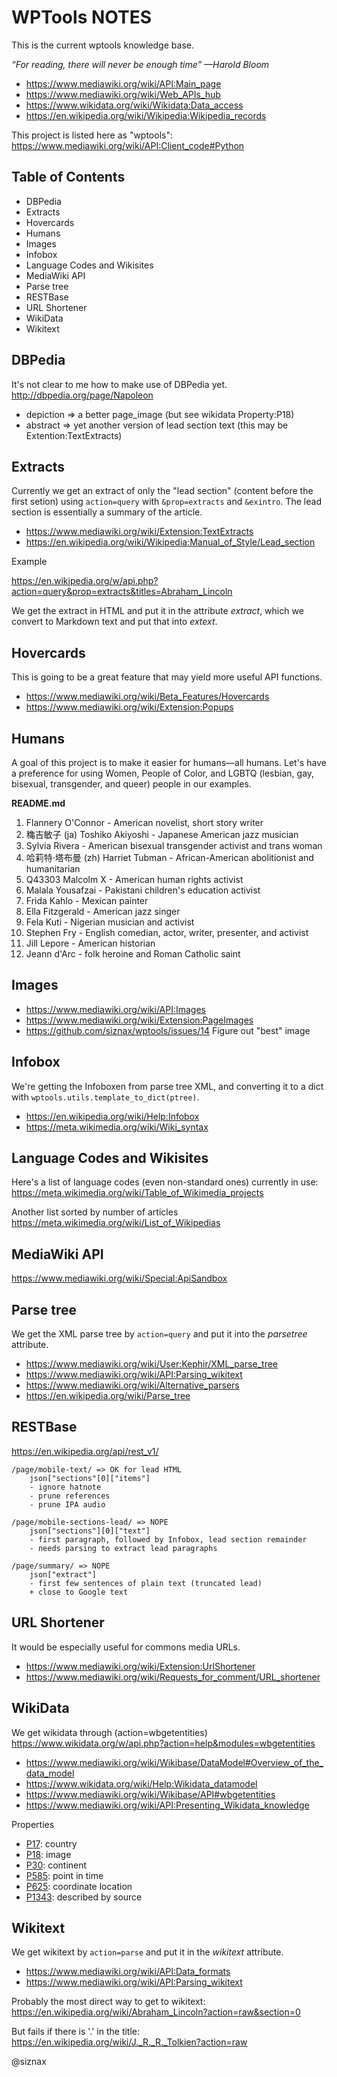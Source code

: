 WPTools NOTES
=============

This is the current wptools knowledge base.

_“For reading, there will never be enough time” —Harold Bloom_

* https://www.mediawiki.org/wiki/API:Main_page
* https://www.mediawiki.org/wiki/Web_APIs_hub
* https://www.wikidata.org/wiki/Wikidata:Data_access
* https://en.wikipedia.org/wiki/Wikipedia:Wikipedia_records

This project is listed here as "wptools":
https://www.mediawiki.org/wiki/API:Client_code#Python


Table of Contents
-----------------

* DBPedia
* Extracts
* Hovercards
* Humans
* Images
* Infobox
* Language Codes and Wikisites
* MediaWiki API
* Parse tree
* RESTBase
* URL Shortener
* WikiData
* Wikitext


DBPedia
-------

It's not clear to me how to make use of DBPedia yet.
http://dbpedia.org/page/Napoleon

* depiction => a better page_image (but see wikidata Property:P18)
* abstract => yet another version of lead section text (this may be
  Extention:TextExtracts)


Extracts
--------

Currently we get an extract of only the "lead section" (content before
the first setion) using ``action=query`` with ``&prop=extracts`` and
``&exintro``. The lead section is essentially a summary of the article.

* https://www.mediawiki.org/wiki/Extension:TextExtracts
* https://en.wikipedia.org/wiki/Wikipedia:Manual_of_Style/Lead_section

Example

https://en.wikipedia.org/w/api.php?action=query&prop=extracts&titles=Abraham_Lincoln

We get the extract in HTML and put it in the attribute _extract_, which
we convert to Markdown text and put that into _extext_.


Hovercards
----------

This is going to be a great feature that may yield more useful API
functions.

* https://www.mediawiki.org/wiki/Beta_Features/Hovercards
* https://www.mediawiki.org/wiki/Extension:Popups


Humans
------

A goal of this project is to make it easier for humans—all humans.
Let's have a preference for using Women, People of Color, and LGBTQ
(lesbian, gay, bisexual, transgender, and queer) people in our
examples.

**README.md**

1. Flannery O'Connor - American novelist, short story writer
2. 穐吉敏子 (ja) Toshiko Akiyoshi - Japanese American jazz musician
3. Sylvia Rivera - American bisexual transgender activist and trans woman
4. 哈莉特·塔布曼 (zh) Harriet Tubman - African-American abolitionist and humanitarian
5. Q43303 Malcolm X - American human rights activist
6. Malala Yousafzai - Pakistani children's education activist
7. Frida Kahlo - Mexican painter
8. Ella Fitzgerald - American jazz singer
9. Fela Kuti - Nigerian musician and activist
10. Stephen Fry - English comedian, actor, writer, presenter, and activist
11. Jill Lepore - American historian
12. Jeann d'Arc - folk heroine and Roman Catholic saint


Images
------

* https://www.mediawiki.org/wiki/API:Images
* https://www.mediawiki.org/wiki/Extension:PageImages
* https://github.com/siznax/wptools/issues/14 Figure out "best" image


Infobox
-------

We're getting the Infoboxen from parse tree XML, and converting it to
a dict with ``wptools.utils.template_to_dict(ptree)``.

* https://en.wikipedia.org/wiki/Help:Infobox
* https://meta.wikimedia.org/wiki/Wiki_syntax


Language Codes and Wikisites
----------------------------

Here's a list of language codes (even non-standard ones) currently in use:
https://meta.wikimedia.org/wiki/Table_of_Wikimedia_projects

Another list sorted by number of articles
https://meta.wikimedia.org/wiki/List_of_Wikipedias


MediaWiki API
-------------

https://www.mediawiki.org/wiki/Special:ApiSandbox


Parse tree
----------

We get the XML parse tree by ``action=query`` and put it into the
_parsetree_ attribute.

* https://www.mediawiki.org/wiki/User:Kephir/XML_parse_tree
* https://www.mediawiki.org/wiki/API:Parsing_wikitext
* https://www.mediawiki.org/wiki/Alternative_parsers
* https://en.wikipedia.org/wiki/Parse_tree


RESTBase
--------

https://en.wikipedia.org/api/rest_v1/

    /page/mobile-text/ => OK for lead HTML
        json["sections"[0]["items"]
        - ignore hatnote
        - prune references
        - prune IPA audio
    
    /page/mobile-sections-lead/ => NOPE
        json["sections"][0]["text"]
        - first paragraph, followed by Infobox, lead section remainder
        - needs parsing to extract lead paragraphs
    
    /page/summary/ => NOPE
        json["extract"]
        - first few sentences of plain text (truncated lead)
        + close to Google text


URL Shortener
-------------

It would be especially useful for commons media URLs.

* https://www.mediawiki.org/wiki/Extension:UrlShortener
* https://www.mediawiki.org/wiki/Requests_for_comment/URL_shortener


WikiData
--------

We get wikidata through (action=wbgetentities)
https://www.wikidata.org/w/api.php?action=help&modules=wbgetentities

* https://www.mediawiki.org/wiki/Wikibase/DataModel#Overview_of_the_data_model
* https://www.wikidata.org/wiki/Help:Wikidata_datamodel
* https://www.mediawiki.org/wiki/Wikibase/API#wbgetentities
* https://www.mediawiki.org/wiki/API:Presenting_Wikidata_knowledge

Properties

* [P17](https://www.wikidata.org/wiki/Property:P17): country
* [P18](https://www.wikidata.org/wiki/Property:P18): image
* [P30](https://www.wikidata.org/wiki/Property:P30): continent
* [P585](https://www.wikidata.org/wiki/Property:P585): point in time
* [P625](https://www.wikidata.org/wiki/Property:P625): coordinate location
* [P1343](https://www.wikidata.org/wiki/Property:P1343): described by source


Wikitext
--------

We get wikitext by ``action=parse`` and put it in the _wikitext_
attribute.

* https://www.mediawiki.org/wiki/API:Data_formats
* https://www.mediawiki.org/wiki/API:Parsing_wikitext

Probably the most direct way to get to wikitext:
https://en.wikipedia.org/wiki/Abraham_Lincoln?action=raw&section=0

But fails if there is '.' in the title:
https://en.wikipedia.org/wiki/J._R._R._Tolkien?action=raw


@siznax
